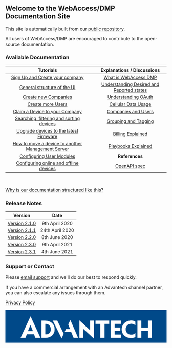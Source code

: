 ## Welcome to the WebAccess/DMP Documentation Site

This site is automatically built from our [public repository](https://github.com/wadmp/wadmp.github.io).

All users of WebAccess/DMP are encouraged to contribute to the open-source documentation.

### Available Documentation

|                          Tutorials                            |      |  Explanations / Discussions                                  |
| :----------------------------------------------------------:  | ---- | :----------------------------------------------------------: |
| [Sign Up and Create your company](/tutorials/sign-up.md)      |      | [What is WebAccess DMP](/explanations-discussions/what-is-webaccess-dmp.md) |
| [General structure of the UI](/tutorials/ui-general-structure.md) |  | [Understanding Desired and Reported states](/explanations-discussions/desired-reported-states.md) |
| [Create new Companies](/tutorials/create-company.md)          |      | [Understanding OAuth](/explanations-discussions/understanding-oauth.md) |
| [Create more Users](/tutorials/create-users.md)               |      | [Cellular Data Usage](/explanations-discussions/data-usage.md) |
| [Claim a Device to your Company](/tutorials/claim-device.md)  |      | [Companies and Users](/explanations-discussions/companies-and-users.md) |
| [Searching, filtering and sorting devices](/tutorials/search-filter-sort-devices.md)| | [Grouping and Tagging](/explanations-discussions/Grouping-and-tagging.md) |  
| [Upgrade devices to the latest Firmware](/tutorials/upgrade-fw.md) |  | [Billing Explained](/explanations-discussions/billing.md) |   
| [How to move a device to another Management Server](/how-tos/move-a-device.md) | | [Playbooks Explained](/explanations-discussions/playbooks.md) |
| [Configuring User Modules](/tutorials/configuring-user-modules.md) |           | **References** |
| [Configuring online and offline devices](/tutorials/configuring-devices.md) |  | [OpenAPI spec](https://api.wadmp.com/#!/apis/cc753663-54c3-447a-b536-6354c3047ae6/detail) |   



[//]: # (Comments - unused links:)


[//]: # (Explanations / Discussions)

[//]: # (Routers Overview)

[//]: # (Router configuration and Health reporting)

[//]: # (Understanding Async API)

[//]: # (AssureAuth™ Security Whitepaper)

[//]: # (Grouping and Tagging)

[//]: # (Firmware and User Module versions)

[//]: # (Monitoring a Device)

[//]: # (Monitoring Aggregated Company Data)

[//]: # (Applying Configuration with AssureSync™)

[//]: # (Secure Device Bootstrap)


[//]: # (References)


[//]: # (Glossary)

[//]: # (AsyncAPI spec)

[//]: # (InfluxDB schema)


[//]: # (Tutorials)


[//]: # (How the Dynamic Documentation works)

[//]: # (Upgrading all my devices to the latest Firmware using the API)

[//]: # (Claim all my devices to my company using the API)

[//]: # (Re-claim devices to a different company using the API)

[//]: # (Configuring online  and offline devices using the API)

[//]: # (Getting audit logs using the API)

[//]: # (Getting aggregated monitoring for all devices using the API)

[//]: # (Getting monitoring data for one device using the API)

[//]: # (Subscribing to one device events using the Async API)

[//]: # (Subscribing to all possible events using the Async API)


[//]: # (How-to) 


[//]: # (How to migrate my devices from DMP Gen1 )

[//]: # (How to login with my own scripts )

[//]: # (How to pre-configure all my devices) 

[//]: # (How to add a custom User Module     ) 

[//]: # (How to create devices from a list and claim them)

&nbsp;  

[Why is our documentation structured like this?](https://www.divio.com/blog/documentation/)

### Release Notes

|                    Version                   |        Date       |
| :------------------------------------------: | :---------------: |
| [Version 2.1.0](/release_notes/2.1.0.md)     | 9th April 2020    |
| [Version 2.1.1](/release_notes/2.1.1.md)     | 24th April 2020   |
| [Version 2.2.0](/release_notes/2.2.0.md)     | 8th June 2020     |
| [Version 2.3.0](/release_notes/2.3.0.md)     | 9th April 2021     |
| [Version 2.3.1](/release_notes/2.3.1.md)     | 4th June 2021     |

### Support or Contact

Please [email support](mailto:webaccessdmp@advantech.com) and we'll do our best to respond quickly.

If you have a commercial arrangement with an Advantech channel partner, you can also escalate any issues through them. 

[Privacy Policy](/privacy-policy.md)

![Advantech logo](/images/advantech.png "Advantech")
